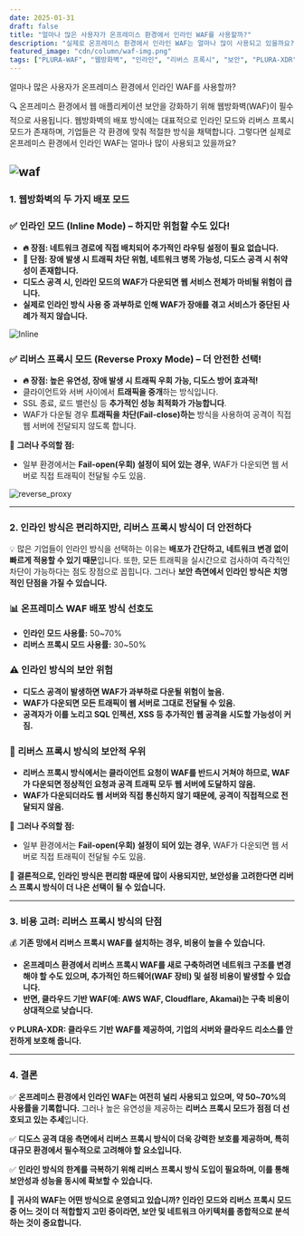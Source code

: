 ```yaml
---
date: 2025-01-31
draft: false
title: "얼마나 많은 사용자가 온프레미스 환경에서 인라인 WAF를 사용할까?"
description: "실제로 온프레미스 환경에서 인라인 WAF는 얼마나 많이 사용되고 있을까요?"
featured_image: "cdn/column/waf-img.png"
tags: ["PLURA-WAF", "웹방화벽", "인라인", "리버스 프록시", "보안", "PLURA-XDR"]
---
```


얼마나 많은 사용자가 온프레미스 환경에서 인라인 WAF를 사용할까?

🔍 온프레미스 환경에서 웹 애플리케이션 보안을 강화하기 위해 웹방화벽(WAF)이 필수적으로 사용됩니다. 웹방화벽의 배포 방식에는 대표적으로 인라인 모드와 리버스 프록시 모드가 존재하며, 기업들은 각 환경에 맞춰 적절한 방식을 채택합니다. 그렇다면 실제로 온프레미스 환경에서 인라인 WAF는 얼마나 많이 사용되고 있을까요?

<!--more-->
![waf](https://blog.plura.io/cdn/column/waf-img.png)
---

### **1. 웹방화벽의 두 가지 배포 모드**

### ✅ **인라인 모드 (Inline Mode) – 하지만 위험할 수도 있다!**

- **🔥 장점: 네트워크 경로에 직접 배치되어 추가적인 라우팅 설정이 필요 없습니다.**
- **🚨 단점: 장애 발생 시 트래픽 차단 위험, 네트워크 병목 가능성, 디도스 공격 시 취약성이 존재합니다.**
- **디도스 공격 시, 인라인 모드의 WAF가 다운되면 웹 서비스 전체가 마비될 위험이 큽니다.**
- **실제로 인라인 방식 사용 중 과부하로 인해 WAF가 장애를 겪고 서비스가 중단된 사례가 적지 않습니다.**

![Inline](https://github.com/user-attachments/assets/89f0d33c-8402-436c-a92a-b350fab111f8)

### ✅ **리버스 프록시 모드 (Reverse Proxy Mode) – 더 안전한 선택!**

- **🔥 장점: 높은 유연성, 장애 발생 시 트래픽 우회 가능, 디도스 방어 효과적!**
- 클라이언트와 서버 사이에서 **트래픽을 중개**하는 방식입니다.
- SSL 종료, 로드 밸런싱 등 **추가적인 성능 최적화가 가능합니다**.
- WAF가 다운될 경우 **트래픽을 차단(Fail-close)하는** 방식을 사용하여 공격이 직접 웹 서버에 전달되지 않도록 합니다.

📌 **그러나 주의할 점:**

- 일부 환경에서는 **Fail-open(우회) 설정이 되어 있는 경우**, WAF가 다운되면 웹 서버로 직접 트래픽이 전달될 수도 있음.

![reverse_proxy](https://github.com/user-attachments/assets/f3c5955d-5d4c-451e-b7b8-6f7cf7e497a6)


---

### **2. 인라인 방식은 편리하지만, 리버스 프록시 방식이 더 안전하다**

💡 많은 기업들이 인라인 방식을 선택하는 이유는 **배포가 간단하고, 네트워크 변경 없이 빠르게 적용할 수 있기 때문**입니다. 또한, 모든 트래픽을 실시간으로 검사하여 즉각적인 차단이 가능하다는 점도 장점으로 꼽힙니다. 그러나 **보안 측면에서 인라인 방식은 치명적인 단점을 가질 수 있습니다.**

### 📊 **온프레미스 WAF 배포 방식 선호도**

- **인라인 모드 사용률:** 50~70%
- **리버스 프록시 모드 사용률:** 30~50%

### ⚠️ **인라인 방식의 보안 위험**

- **디도스 공격이 발생하면 WAF가 과부하로 다운될 위험이 높음.**
- **WAF가 다운되면 모든 트래픽이 웹 서버로 그대로 전달될 수 있음.**
- **공격자가 이를 노리고 SQL 인젝션, XSS 등 추가적인 웹 공격을 시도할 가능성이 커짐.**

### 🔄 **리버스 프록시 방식의 보안적 우위**

- **리버스 프록시 방식에서는 클라이언트 요청이 WAF를 반드시 거쳐야 하므로, WAF가 다운되면 정상적인 요청과 공격 트래픽 모두 웹 서버에 도달하지 않음.**
- **WAF가 다운되더라도 웹 서버와 직접 통신하지 않기 때문에, 공격이 직접적으로 전달되지 않음.**

📌 **그러나 주의할 점:**

- 일부 환경에서는 **Fail-open(우회) 설정이 되어 있는 경우**, WAF가 다운되면 웹 서버로 직접 트래픽이 전달될 수도 있음.

📌 **결론적으로, 인라인 방식은 편리함 때문에 많이 사용되지만, 보안성을 고려한다면 리버스 프록시 방식이 더 나은 선택이 될 수 있습니다.**

---

### **3. 비용 고려: 리버스 프록시 방식의 단점**

💰 **기존 망에서 리버스 프록시 WAF를 설치하는 경우, 비용이 높을 수 있습니다.**

- **온프레미스 환경에서 리버스 프록시 WAF를 새로 구축하려면 네트워크 구조를 변경해야 할 수도 있으며, 추가적인 하드웨어(WAF 장비) 및 설정 비용이 발생할 수 있습니다.**
- **반면, 클라우드 기반 WAF(예: AWS WAF, Cloudflare, Akamai)는 구축 비용이 상대적으로 낮습니다.**

**💡 PLURA-XDR: 클라우드 기반 WAF를 제공하여, 기업의 서버와 클라우드 리소스를 안전하게 보호해 줍니다.**

---

### **4. 결론**

✅ **온프레미스 환경에서 인라인 WAF는 여전히 널리 사용되고 있으며, 약 50~70%의 사용률을 기록합니다.** 그러나 높은 유연성을 제공하는 **리버스 프록시 모드가 점점 더 선호되고 있는 추세**입니다.

✅ **디도스 공격 대응 측면에서 리버스 프록시 방식이 더욱 강력한 보호를 제공하며, 특히 대규모 환경에서 필수적으로 고려해야 할 요소입니다.**

✅ **인라인 방식의 한계를 극복하기 위해 리버스 프록시 방식 도입이 필요하며, 이를 통해 보안성과 성능을 동시에 확보할 수 있습니다.**

📢 **귀사의 WAF는 어떤 방식으로 운영되고 있습니까? 인라인 모드와 리버스 프록시 모드 중 어느 것이 더 적합할지 고민 중이라면, 보안 및 네트워크 아키텍처를 종합적으로 분석하는 것이 중요합니다.**
